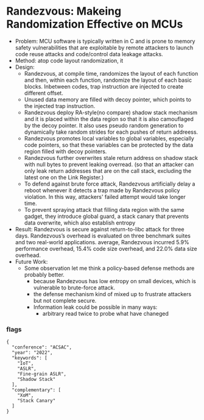 # Randezvous: Makeing Randomization Effective on MCUs

- Problem: MCU software is typically written in C and is prone to memory safety vulnerabilities that are exploitable by remote attackers to launch code reuse attacks and code/control data leakage attacks.
- Method: atop code layout randomization, it 
- Design:
  - Randezvous, at compile time, randomizes the layout of each function and then, within each function, randomize the layout of each basic blocks. Inbetween codes, trap instruction are injected to create different offset.
  - Unused data memory are filled with decoy pointer, which points to the injected trap instruction.
  - Randezvous deploy RA-style(no compare) shadow stack mechanism and it is placed within the data region so that it is also camouflaged by the decoy pointer. It also uses pseudo random generation to dynamically take random strides for each pushes of return addreess.
  - Randezvous promotes local variables to global variables, especially code pointers, so that these variables can be protected by the data region filled with decoy pointers.
  - Randezvous further overwrites stale return address on shadow stack with null bytes to prevent leaking overread. (so that an attacker can only leak return addresses that are on the call stack, excluding the latest one on the Link Register.)
  - To defend against brute force attack, Randezvous artificially delay a reboot whenever it detects a trap made by Randezvous policy violation. In this way, attackers' failed attempt would take longer time.
  - To prevent spraying attack that filling data region with the same gadget, they introduce global guard, a stack canary that prevents data overwrite, which also establish entropy
- Result: Randezvous is secure against return-to-libc attack for three days. Randezvous’s overhead is evaluated on three benchmark suites and two real-world applications.
average, Randezvous incurred 5.9% performance overhead, 15.4% code size overhead, and 22.0% data size overhead.
- Future Work:
  - Some observation let me think a policy-based defense methods are probably better.
    - because Randezvous has low entropy on small devices, which is vulnerable to brute-force attack.
    - the defense mechanism kind of mixed up to frustrate attackers but not complete secure.
    - Information leak could be possible in many ways:
      - arbitrary read twice to probe what have chaneged

### flags
```
{
  "conference": "ACSAC",
  "year": "2022",
  "keywords": [
    "IoT",
    "ASLR",
    "Fine-grain ASLR",
    "Shadow Stack"
  ],
  "complementary": [
    "XoM",
    "Stack Canary"
  ]
}
```
